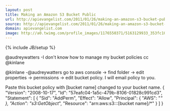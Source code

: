 ```yaml
---
layout: post
title: Making an Amazon S3 Bucket Public
url: http://apievangelist.com/2011/01/26/making-an-amazon-s3-bucket-public/
source: http://apievangelist.com/2011/01/26/making-an-amazon-s3-bucket-public/
domain: apievangelist.com
image: http://a0.twimg.com/profile_images/1176550371/5163129933_353fc10a38_m_normal.jpg
---
```

{% include JB/setup %}



@audreywatters -I don't know how to manage my bucket policies cc @kinlane







@kinlane -@audreywatters go to aws console -&gt; find folder -&gt; edit properties -&gt; permissions -&gt; edit bucket policy. I will email policy to you.



Paste this bucket policy with [bucket name] changed to your bucket name.
 {
"Version": "2008-10-17",
"Id": "57eafc04-1a5c-479b-8106-01828c991cd3",
"Statement": [
{
"Sid": "AddPerm",
"Effect": "Allow",
"Principal": {
"AWS": "*"
},
"Action": "s3:GetObject*",
"Resource": "arn:aws:s3:::[bucket name]/*"
}
]
}
